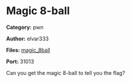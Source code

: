 # Magic 8-ball
**Category:** pwn

**Author:** elvar333

**Files:** [magic_8ball](./magic_8ball)

**Port:** 31013

Can you get the magic 8-ball to tell you the flag?
